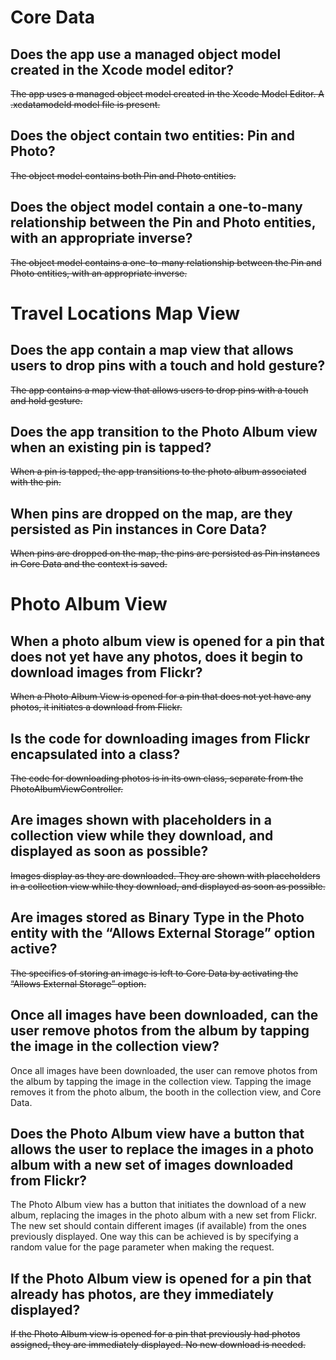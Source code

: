   # Core Data #

## Does the app use a managed object model created in the Xcode model editor? ##
~~The app uses a managed object model created in the Xcode Model Editor. A .xcdatamodeld model file is present.~~

## Does the object contain two entities: Pin and Photo? ##
~~The object model contains both Pin and Photo entities.~~

## Does the object model contain a one-to-many relationship between the Pin and Photo entities, with an appropriate inverse? ##
~~The object model contains a one-to-many relationship between the Pin and Photo entities, with an appropriate inverse.~~

# Travel Locations Map View #
## Does the app contain a map view that allows users to drop pins with a touch and hold gesture? ##
~~The app contains a map view that allows users to drop pins with a touch and hold gesture.~~

## Does the app transition to the Photo Album view when an existing pin is tapped? ##
~~When a pin is tapped, the app transitions to the photo album associated with the pin.~~

## When pins are dropped on the map, are they persisted as Pin instances in Core Data? ##
~~When pins are dropped on the map, the pins are persisted as Pin instances in Core Data and the context is saved.~~

# Photo Album View #
##  When a photo album view is opened for a pin that does not yet have any photos, does it begin to download images from Flickr? ##
~~When a Photo Album View is opened for a pin that does not yet have any photos, it initiates a download from Flickr.~~

## Is the code for downloading images from Flickr encapsulated into a class? ##
~~The code for downloading photos is in its own class, separate from the PhotoAlbumViewController.~~

## Are images shown with placeholders in a collection view while they download, and displayed as soon as possible? ##
~~Images display as they are downloaded. They are shown with placeholders in a collection view while they download, and displayed as soon as possible.~~

## Are images stored as Binary Type in the Photo entity with the “Allows External Storage” option active? ##
~~The specifics of storing an image is left to Core Data by activating the “Allows External Storage” option.~~

## Once all images have been downloaded, can the user remove photos from the album by tapping the image in the collection view? ##
Once all images have been downloaded, the user can remove photos from the album by tapping the image in the collection view. Tapping the image removes it from the photo album, the booth in the collection view, and Core Data.

## Does the Photo Album view have a button that allows the user to replace the images in a photo album with a new set of images downloaded from Flickr? ##
The Photo Album view has a button that initiates the download of a new album, replacing the images in the photo album with a new set from Flickr. The new set should contain different images (if available) from the ones previously displayed. One way this can be achieved is by specifying a random value for the page parameter when making the request.

## If the Photo Album view is opened for a pin that already has photos, are they immediately displayed? ##
~~If the Photo Album view is opened for a pin that previously had photos assigned, they are immediately displayed. No new download is needed.~~